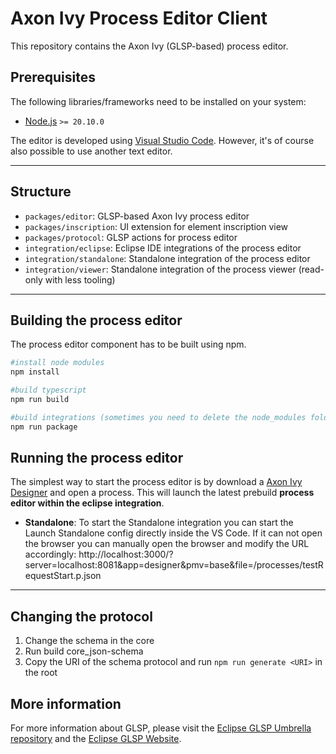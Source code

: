 # Axon Ivy Process Editor Client

This repository contains the Axon Ivy (GLSP-based) process editor.

## Prerequisites

The following libraries/frameworks need to be installed on your system:

- [Node.js](https://nodejs.org/en/) `>= 20.10.0`

The editor is developed using [Visual Studio Code](https://code.visualstudio.com/).
However, it's of course also possible to use another text editor.

---

## Structure

- `packages/editor`: GLSP-based Axon Ivy process editor
- `packages/inscription`: UI extension for element inscription view
- `packages/protocol`: GLSP actions for process editor
- `integration/eclipse`: Eclipse IDE integrations of the process editor
- `integration/standalone`: Standalone integration of the process editor
- `integration/viewer`: Standalone integration of the process viewer (read-only with less tooling)

---

## Building the process editor

The process editor component has to be built using npm.

```bash
#install node modules
npm install

#build typescript
npm run build

#build integrations (sometimes you need to delete the node_modules folder first because of a missing monaco-editor dependency)
npm run package
```

## Running the process editor

The simplest way to start the process editor is by download a
[Axon Ivy Designer](https://developer.axonivy.com/download/nightly) and open a process.
This will launch the latest prebuild **process editor within the eclipse integration**.

- **Standalone**: To start the Standalone integration you can start the Launch
  Standalone config directly inside the VS Code. If it can not open the browser you can
  manually open the browser and modify the URL accordingly:
  http://localhost:3000/?server=localhost:8081&app=designer&pmv=base&file=/processes/testRequestStart.p.json

---

## Changing the protocol

1. Change the schema in the core
2. Run build core_json-schema
3. Copy the URI of the schema protocol and run `npm run generate <URI>` in the root

## More information

For more information about GLSP, please visit the [Eclipse GLSP Umbrella repository](https://github.com/eclipse-glsp/glsp) and the [Eclipse GLSP Website](https://www.eclipse.org/glsp/).
